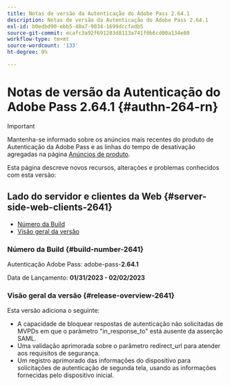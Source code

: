 ```yaml
---
title: Notas de versão da Autenticação do Adobe Pass 2.64.1
description: Notas de versão da Autenticação do Adobe Pass 2.64.1
exl-id: b0edbd90-ebb5-40a7-9034-1699dccfadb5
source-git-commit: ecafc3a92f691203d8113a741f0b6cd00a134e80
workflow-type: tm+mt
source-wordcount: '133'
ht-degree: 0%

---
```


# Notas de versão da Autenticação do Adobe Pass 2.64.1 {#authn-264-rn}

>[!IMPORTANT]
>
> Mantenha-se informado sobre os anúncios mais recentes do produto de Autenticação da Adobe Pass e as linhas do tempo de desativação agregadas na página [Anúncios de produto](/help/authentication/product-announcements.md).

Esta página descreve novos recursos, alterações e problemas conhecidos com esta versão:

## Lado do servidor e clientes da Web {#server-side-web-clients-2641}

* [Número da Build](#build-number-2641)
* [Visão geral da versão](#release-overview-2641)

### Número da Build {#build-number-2641}

Autenticação Adobe Pass: adobe-pass-**2.64.1**

Data de Lançamento: **01/31/2023 - 02/02/2023**

### Visão geral da versão {#release-overview-2641}

Esta versão adiciona o seguinte:

* A capacidade de bloquear respostas de autenticação não solicitadas de MVPDs em que o parâmetro &quot;in_response_to&quot; está ausente da asserção SAML.
* Uma validação aprimorada sobre o parâmetro redirect_url para atender aos requisitos de segurança.
* Um registro aprimorado das informações do dispositivo para solicitações de autenticação de segunda tela, usando as informações fornecidas pelo dispositivo inicial.

